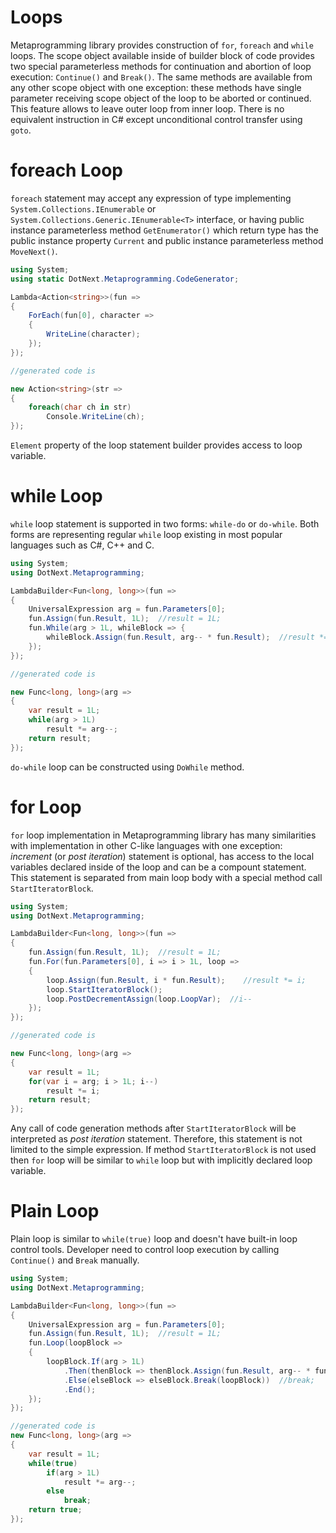 Loops
====
Metaprogramming library provides construction of `for`, `foreach` and `while` loops. The scope object available inside of builder block of code provides two special parameterless methods for continuation and abortion of loop execution: `Continue()` and `Break()`. The same methods are available from any other scope object with one exception: these methods have single parameter receiving scope object of the loop to be aborted or continued. This feature allows to leave outer loop from inner loop. There is no equivalent instruction in C# except unconditional control transfer using `goto`.

# foreach Loop
`foreach` statement may accept any expression of type implementing `System.Collections.IEnumerable` or `System.Collections.Generic.IEnumerable<T>` interface, or having public instance parameterless method `GetEnumerator()` which return type has the public instance property `Current` and public instance parameterless method `MoveNext()`.

```csharp
using System;
using static DotNext.Metaprogramming.CodeGenerator;

Lambda<Action<string>>(fun => 
{
    ForEach(fun[0], character =>
    {
        WriteLine(character);
    });
});

//generated code is

new Action<string>(str => 
{
    foreach(char ch in str)
        Console.WriteLine(ch);
});
```

`Element` property of the loop statement builder provides access to loop variable.

# while Loop
`while` loop statement is supported in two forms: `while-do` or `do-while`. Both forms are representing regular `while` loop existing in most popular languages such as C#, C++ and C. 

```csharp
using System;
using DotNext.Metaprogramming;

LambdaBuilder<Fun<long, long>>(fun => 
{
    UniversalExpression arg = fun.Parameters[0];
    fun.Assign(fun.Result, 1L);  //result = 1L;
    fun.While(arg > 1L, whileBlock => {
        whileBlock.Assign(fun.Result, arg-- * fun.Result);  //result *= arg--;
    });
});

//generated code is

new Func<long, long>(arg => 
{
    var result = 1L;
    while(arg > 1L)
        result *= arg--;
    return result;
});
```

`do-while` loop can be constructed using `DoWhile` method.

# for Loop
`for` loop implementation in Metaprogramming library has many similarities with implementation in other C-like languages with one exception: _increment_ (or _post iteration_) statement is optional, has access to the local variables declared inside of the loop and can be a compount statement. This statement is separated from main loop body with a special method call `StartIteratorBlock`.

```csharp
using System;
using DotNext.Metaprogramming;

LambdaBuilder<Fun<long, long>>(fun => 
{
    fun.Assign(fun.Result, 1L);  //result = 1L;
    fun.For(fun.Parameters[0], i => i > 1L, loop => 
    {
        loop.Assign(fun.Result, i * fun.Result);    //result *= i;
        loop.StartIteratorBlock();
        loop.PostDecrementAssign(loop.LoopVar);  //i--
    });
});

//generated code is

new Func<long, long>(arg => 
{
    var result = 1L;
    for(var i = arg; i > 1L; i--)
        result *= i;
    return result;
});
```

Any call of code generation methods after `StartIteratorBlock` will be interpreted as _post iteration_ statement. Therefore, this statement is not limited to the simple expression. If method `StartIteratorBlock` is not used then `for` loop will be similar to `while` loop but with implicitly declared loop variable.

# Plain Loop
Plain loop is similar to `while(true)` loop and doesn't have built-in loop control tools. Developer need to control loop execution by calling `Continue()` and `Break` manually.

```csharp
using System;
using DotNext.Metaprogramming;

LambdaBuilder<Fun<long, long>>(fun => 
{
    UniversalExpression arg = fun.Parameters[0];
    fun.Assign(fun.Result, 1L);  //result = 1L;
    fun.Loop(loopBlock => 
    {
        loopBlock.If(arg > 1L)
            .Then(thenBlock => thenBlock.Assign(fun.Result, arg-- * fun.Result))
            .Else(elseBlock => elseBlock.Break(loopBlock))  //break;
            .End();
    });
});

//generated code is
new Func<long, long>(arg => 
{
    var result = 1L;
    while(true)
        if(arg > 1L)
            result *= arg--;
        else
            break;
    return true;
});
```